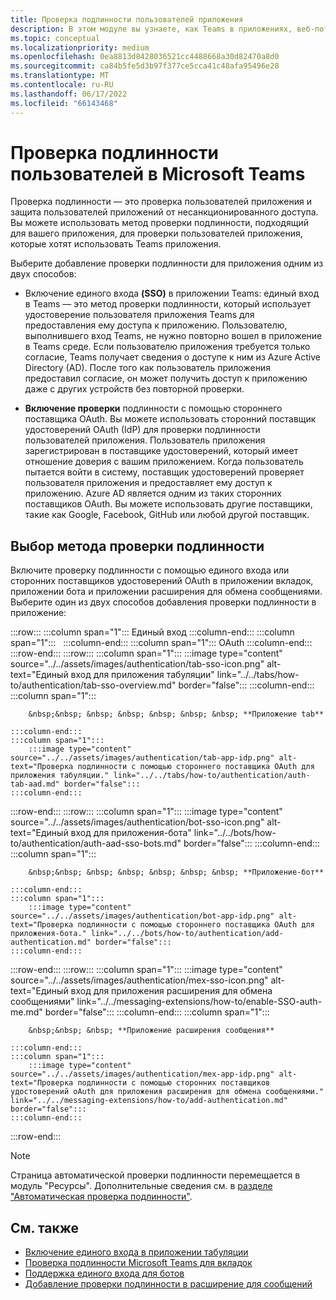 ```yaml
---
title: Проверка подлинности пользователей приложения
description: В этом модуле вы узнаете, как Teams в приложениях, веб-потоке проверки подлинности и потоке OAuthPrompt для чат-ботов.
ms.topic: conceptual
ms.localizationpriority: medium
ms.openlocfilehash: 0ea8813d8428036521cc4488668a30d82470a8d0
ms.sourcegitcommit: ca84b5fe5d3b97f377ce5cca41c48afa95496e28
ms.translationtype: MT
ms.contentlocale: ru-RU
ms.lasthandoff: 06/17/2022
ms.locfileid: "66143468"
---
```

# <a name="authenticate-users-in-microsoft-teams"></a>Проверка подлинности пользователей в Microsoft Teams

Проверка подлинности — это проверка пользователей приложения и защита пользователей приложений от несанкционированного доступа. Вы можете использовать метод проверки подлинности, подходящий для вашего приложения, для проверки пользователей приложения, которые хотят использовать Teams приложения.

Выберите добавление проверки подлинности для приложения одним из двух способов:

- Включение единого входа **(SSO)** в приложении Teams: единый вход в Teams — это метод проверки подлинности, который использует удостоверение пользователя приложения Teams для предоставления ему доступа к приложению. Пользователю, выполнившего вход Teams, не нужно повторно вошел в приложение в Teams среде. Если пользователю приложения требуется только согласие, Teams получает сведения о доступе к ним из Azure Active Directory (AD). После того как пользователь приложения предоставил согласие, он может получить доступ к приложению даже с других устройств без повторной проверки.

- **Включение проверки** подлинности с помощью стороннего поставщика OAuth. Вы можете использовать сторонний поставщик удостоверений OAuth (IdP) для проверки подлинности пользователей приложения. Пользователь приложения зарегистрирован в поставщике удостоверений, который имеет отношение доверия с вашим приложением. Когда пользователь пытается войти в систему, поставщик удостоверений проверяет пользователя приложения и предоставляет ему доступ к приложению. Azure AD является одним из таких сторонних поставщиков OAuth. Вы можете использовать другие поставщики, такие как Google, Facebook, GitHub или любой другой поставщик.

## <a name="select-authentication-method"></a>Выбор метода проверки подлинности

Включите проверку подлинности с помощью единого входа или сторонних поставщиков удостоверений OAuth в приложении вкладок, приложении бота и приложении расширения для обмена сообщениями. Выберите один из двух способов добавления проверки подлинности в приложение:

:::row:::
    :::column span="1":::
        Единый вход
    :::column-end:::
    :::column span="1":::
        &nbsp;
    :::column-end:::
    :::column span="1":::
        OAuth
    :::column-end:::
:::row-end:::
:::row:::
    :::column span="1":::
        :::image type="content" source="../../assets/images/authentication/tab-sso-icon.png" alt-text="Единый вход для приложения табуляции" link="../../tabs/how-to/authentication/tab-sso-overview.md" border="false":::
    :::column-end:::
    :::column span="1":::
        <br>

        &nbsp;&nbsp; &nbsp; &nbsp; &nbsp; &nbsp; &nbsp; **Приложение tab**  
        
    :::column-end:::
    :::column span="1":::
        :::image type="content" source="../../assets/images/authentication/tab-app-idp.png" alt-text="Проверка подлинности с помощью стороннего поставщика OAuth для приложения табуляции." link="../../tabs/how-to/authentication/auth-tab-aad.md" border="false":::
    :::column-end:::
:::row-end:::
:::row:::
    :::column span="1":::
        :::image type="content" source="../../assets/images/authentication/bot-sso-icon.png" alt-text="Единый вход для приложения-бота" link="../../bots/how-to/authentication/auth-aad-sso-bots.md" border="false":::
    :::column-end:::
    :::column span="1":::
        <br>

        &nbsp;&nbsp; &nbsp; &nbsp; &nbsp; &nbsp; &nbsp; **Приложение-бот**
        
    :::column-end:::
    :::column span="1":::
        :::image type="content" source="../../assets/images/authentication/bot-app-idp.png" alt-text="Проверка подлинности с помощью стороннего поставщика OAuth для приложения-бота." link="../../bots/how-to/authentication/add-authentication.md" border="false":::
    :::column-end:::
:::row-end:::
:::row:::
    :::column span="1":::
        :::image type="content" source="../../assets/images/authentication/mex-sso-icon.png" alt-text="Единый вход для приложения расширения для обмена сообщениями" link="../../messaging-extensions/how-to/enable-SSO-auth-me.md" border="false":::
    :::column-end:::
    :::column span="1":::
        <br>

        &nbsp;&nbsp; &nbsp; **Приложение расширения сообщения**
        
    :::column-end:::
    :::column span="1":::
        :::image type="content" source="../../assets/images/authentication/mex-app-idp.png" alt-text="Проверка подлинности с помощью сторонних поставщиков удостоверений oAuth для приложения расширения для обмена сообщениями." link="../../messaging-extensions/how-to/add-authentication.md" border="false":::
    :::column-end:::
:::row-end:::

> [!NOTE]
> Страница автоматической проверки подлинности перемещается в модуль "Ресурсы". Дополнительные сведения см. в [разделе "Автоматическая проверка подлинности"](../../tabs/how-to/authentication/auth-silent-aad.md).

## <a name="see-also"></a>См. также

- [Включение единого входа в приложении табуляции](../../tabs/how-to/authentication/tab-sso-overview.md)
- [Проверка подлинности Microsoft Teams для вкладок](~/tabs/how-to/authentication/auth-flow-tab.md)
- [Поддержка единого входа для ботов](~/bots/how-to/authentication/auth-aad-sso-bots.md)
- [Добавление проверки подлинности в расширение для сообщений](~/messaging-extensions/how-to/add-authentication.md)

